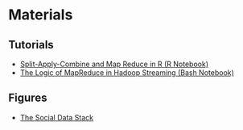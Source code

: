 # Materials

## Tutorials

* [Split-Apply-Combine and Map Reduce in R (R Notebook)](https://burtmonroe.github.io/SoDA501/Materials/SplitApplyCombine_R/)
* [The Logic of MapReduce in Hadoop Streaming (Bash Notebook)](https://burtmonroe.github.io/SoDA501/Materials/SplitApplyCombine_MapReduce)

## Figures

* [The Social Data Stack](https://burtmonroe.github.io/SoDA501/Materials/socialstack.png)

